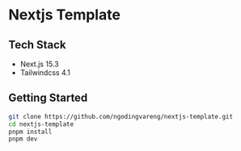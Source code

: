# Nextjs Template

## Tech Stack

- Next.js 15.3
- Tailwindcss 4.1

## Getting Started

```sh
git clone https://github.com/ngodingvareng/nextjs-template.git
cd nextjs-template
pnpm install
pnpm dev
```
